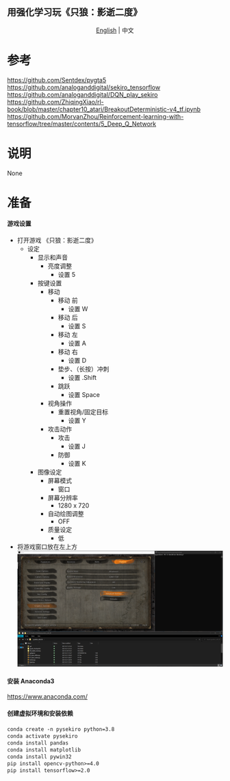 ## 用强化学习玩《只狼：影逝二度》

<p align="center">
    <a href="https://github.com/ricagj/pysekiro_with_RL/blob/main/README_EN.md">English</a>
    | 
    <a>中文</a>
</p>

# 参考
https://github.com/Sentdex/pygta5  
https://github.com/analoganddigital/sekiro_tensorflow  
https://github.com/analoganddigital/DQN_play_sekiro  
https://github.com/ZhiqingXiao/rl-book/blob/master/chapter10_atari/BreakoutDeterministic-v4_tf.ipynb  
https://github.com/MorvanZhou/Reinforcement-learning-with-tensorflow/tree/master/contents/5_Deep_Q_Network  

# 说明

None

# 准备

#### 游戏设置
- 打开游戏 《只狼：影逝二度》
    - 设定
        - 显示和声音
            - 亮度调整
                - 设置 5
        - 按键设置
            - 移动
                - 移动 前
                    - 设置 W
                - 移动 后
                    - 设置 S
                - 移动 左
                    - 设置 A
                - 移动 右
                    - 设置 D
                - 垫步、（长按）冲刺
                    - 设置 .Shift
                - 跳跃
                    - 设置 Space
            - 视角操作
                - 重置视角/固定目标
                    - 设置 Y
            - 攻击动作
                - 攻击
                    - 设置 J
                - 防御
                    - 设置 K
        - 图像设定
            - 屏幕模式
                - 窗口
            - 屏幕分辨率
                - 1280 x 720
            - 自动绘图调整
                - OFF
            - 质量设定
                - 低
- 将游戏窗口放在左上方
![example_01](./imgs/example_01.png)  

#### 安装 Anaconda3
https://www.anaconda.com/

#### 创建虚拟环境和安装依赖
~~~shell
conda create -n pysekiro python=3.8
conda activate pysekiro
conda install pandas
conda install matplotlib
conda install pywin32
pip install opencv-python>=4.0
pip install tensorflow>=2.0
~~~